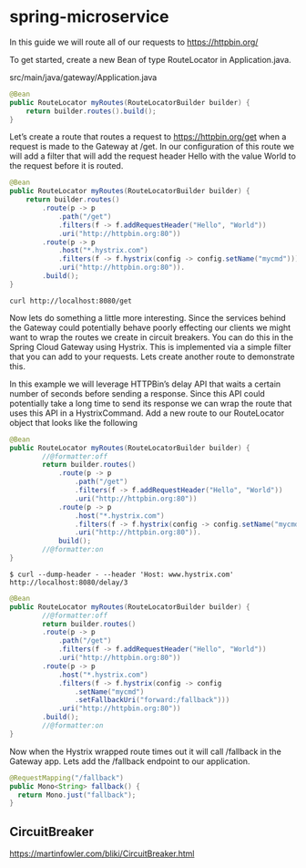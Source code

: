 # spring-microservice

In this guide we will route all of our requests to https://httpbin.org/

To get started, create a new Bean of type RouteLocator in Application.java.

src/main/java/gateway/Application.java

```java
@Bean
public RouteLocator myRoutes(RouteLocatorBuilder builder) {
    return builder.routes().build();
}
```

Let’s create a route that routes a request to https://httpbin.org/get when a request is made to the Gateway at /get. In our configuration of this route we will add a filter that will add the request header Hello with the value World to the request before it is routed.

```java
@Bean
public RouteLocator myRoutes(RouteLocatorBuilder builder) {
    return builder.routes()
        .route(p -> p
            .path("/get")
            .filters(f -> f.addRequestHeader("Hello", "World"))
            .uri("http://httpbin.org:80"))
        .route(p -> p
            .host("*.hystrix.com")
            .filters(f -> f.hystrix(config -> config.setName("mycmd")))
            .uri("http://httpbin.org:80")).
        .build();
}
```

```
curl http://localhost:8080/get
```

Now lets do something a little more interesting. Since the services behind the Gateway could potentially behave poorly effecting our clients we might want to wrap the routes we create in circuit breakers. You can do this in the Spring Cloud Gateway using Hystrix. This is implemented via a simple filter that you can add to your requests. Lets create another route to demonstrate this.

In this example we will leverage HTTPBin’s delay API that waits a certain number of seconds before sending a response. Since this API could potentially take a long time to send its response we can wrap the route that uses this API in a HystrixCommand. Add a new route to our RouteLocator object that looks like the following

```java
@Bean
public RouteLocator myRoutes(RouteLocatorBuilder builder) {
        //@formatter:off
        return builder.routes()
            .route(p -> p
                .path("/get")
                .filters(f -> f.addRequestHeader("Hello", "World"))
                .uri("http://httpbin.org:80"))
            .route(p -> p
                .host("*.hystrix.com")
                .filters(f -> f.hystrix(config -> config.setName("mycmd")))
                .uri("http://httpbin.org:80")).
            build();
        //@formatter:on
}
```

```
$ curl --dump-header - --header 'Host: www.hystrix.com' http://localhost:8080/delay/3
```

```java
@Bean
public RouteLocator myRoutes(RouteLocatorBuilder builder) {
        //@formatter:off
        return builder.routes()
        .route(p -> p
            .path("/get")
            .filters(f -> f.addRequestHeader("Hello", "World"))
            .uri("http://httpbin.org:80"))
        .route(p -> p
            .host("*.hystrix.com")
            .filters(f -> f.hystrix(config -> config
                .setName("mycmd")
                .setFallbackUri("forward:/fallback")))
            .uri("http://httpbin.org:80"))
        .build();
        //@formatter:on
}
```

Now when the Hystrix wrapped route times out it will call /fallback in the Gateway app. Lets add the /fallback endpoint to our application.

```java
@RequestMapping("/fallback")
public Mono<String> fallback() {
  return Mono.just("fallback");
}
```

## CircuitBreaker
https://martinfowler.com/bliki/CircuitBreaker.html